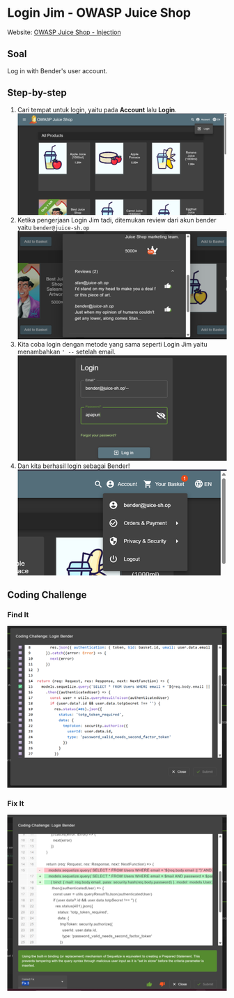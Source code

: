 # Login Jim - OWASP Juice Shop
Website: [OWASP Juice Shop - Injection](https://demo.owasp-juice.shop/#/score-board?categories=Injection)

## Soal <br>
Log in with Bender's user account.

## Step-by-step 
1. Cari tempat untuk login, yaitu pada **Account** lalu **Login**. 
![alt text](image-1.png)
2. Ketika pengerjaan Login Jim tadi, ditemukan review dari akun bender yaitu ```bender@juice-sh.op```
![alt text](image-6.png)
3. Kita coba login dengan metode yang sama seperti Login Jim yaitu menambahkan ```' --``` setelah email.
![alt text](image-8.png)
4. Dan kita berhasil login sebagai Bender!
![alt text](image-7.png)

## Coding Challenge
### Find It
![alt text](image-41.png)
### Fix It
![alt text](image-42.png)